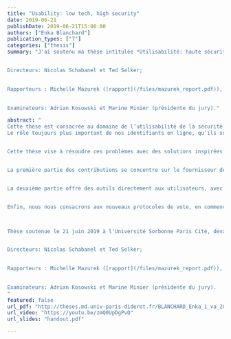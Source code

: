 ```yaml
---
title: "Usability: low tech, high security"
date: 2019-06-21
publishDate: 2019-06-21T15:00:00
authors: ["Enka Blanchard"]
publication_types: ["7"]
categories: ["thesis"]
summary: "J'ai soutenu ma thèse intitulée *Utilisabilité: haute sécurité en basse technologie* le 21 juin 2019, devant le jury suivant ([rapport du jury](/files/final_report.pdf)):


Directeurs: Nicolas Schabanel et Ted Selker;

 
Rapporteurs : Michelle Mazurek ([rapport](/files/mazurek_report.pdf)), David Naccache ([rapport](/files/naccache_report.pdf)), Peter Y. A. Ryan  ([rapport](/files/ryan_report.pdf));

 
Examinateurs: Adrian Kosowski et Marine Minier (présidente du jury)."

abstract: "
Cette thèse est consacrée au domaine de l’utilisabilité de la sécurité, en particulier dans le contexte de l’authentification en ligne et du vote vérifiable.
Le rôle toujours plus important de nos identifiants en ligne, qu’ils soient utilisés pour accéder aux réseaux sociaux, aux services bancaires ou aux systèmes de vote, a débouché sur des solutions faisant plus de mal que de bien. Le problème n’est pas juste technique mais a une forte composante psycho-sociale, qui se révèle dans l’usage des mots de passe --- objet central d'étude de cette thèse. Les utilisateurs font quotidiennement face à des compromis, souvent inconscients, entre sécuriser leurs données et dépenser les ressources mentales limitées et déjà trop sollicitées. Des travaux récents ont montré que l'absence de règles communes, les contraintes ad-hoc si fréquentes et les recommandations contradictoires compliquent ce choix, mais ces recherches sont généralement ignorées, victimes d'une probable incompréhension entre chercheurs, développeurs et utilisateurs. 


Cette thèse vise à résoudre ces problèmes avec des solutions inspirées par la cryptographie, la psychologie, ainsi que sept études utilisateurs, afin d'obtenir des outils simplifiés non seulement pour l'utilisateur final mais aussi pour le développeur.


La première partie des contributions se concentre sur le fournisseur de service, avec deux outils permettant d'améliorer l'expérience utilisateur sans effort de sa part. Nous commençons par une étude sur la facilité de transcription de différents types de codes, afin d'obtenir un design réduisant les erreurs tout en augmentant la vitesse de frappe. Nous montrons aussi comment accepter les fautes de frappe dans les mots de passe peut améliorer la sécurité, en offrant un protocole compatible avec les méthodes de hachage standard.


La deuxième partie offre des outils directement aux utilisateurs, avec un gestionnaire de mot de passe mental qui ne nécessite que la mémorisation d'une phrase et d'un code PIN, avec des garanties sur la sécurité des mots de passe si certains sont compromis. Nous proposons aussi une méthode de création de phrase de passe à la fois plus facile et sécurisée, et terminons en montrant empiriquement des failles dans le principal modèle de calcul mental utilisé aujourd'hui dans le domaine.


Enfin, nous nous consacrons aux nouveaux protocoles de vote, en commençant par les difficultés à les faire accepter en pratique. Nous répondons à une demande pour des systèmes non-électroniques en proposant plusieurs implémentations de vote vérifiable en papier, une panoplie de primitives et un protocole de vote pour les très petites élections.



Thèse soutenue le 21 juin 2019 à l'Université Sorbonne Paris Cité, devant le jury suivant ([rapport du jury](/files/final_report.pdf)):


Directeurs: Nicolas Schabanel et Ted Selker;

 
Rapporteurs : Michelle Mazurek ([rapport](/files/mazurek_report.pdf)), David Naccache ([rapport](/files/naccache_report.pdf)), Peter Y. A. Ryan  ([rapport](/files/ryan_report.pdf));

 
Examinateurs: Adrian Kosowski et Marine Minier (présidente du jury).
"
featured: false
url_pdf: "http://theses.md.univ-paris-diderot.fr/BLANCHARD_Enka_1_va_20190621.pdf"
url_video: "https://youtu.be/zmQ0UpDgPvQ"
url_slides: "handout.pdf"

---
```


